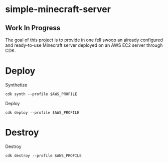 # simple-minecraft-server

## Work In Progress

The goal of this project is to provide in one fell swoop an already configured and ready-to-use Minecraft server deployed on an AWS EC2 server through CDK.

# Deploy
Synthetize
```
cdk synth --profile $AWS_PROFILE
```
Deploy
```
cdk deploy --profile $AWS_PROFILE
```

# Destroy
Destroy
```
cdk destroy --profile $AWS_PROFILE
```